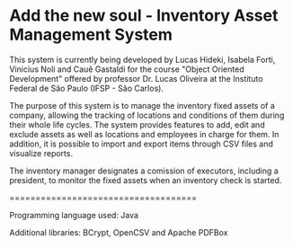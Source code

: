 # Add the new soul - Inventory Asset Management System

This system is currently being developed by Lucas Hideki, Isabela Forti, Vinicius Noli and Cauê Gastaldi for the course "Object Oriented Development" offered by professor Dr. Lucas Oliveira at the Instituto Federal de São Paulo (IFSP - São Carlos).

The purpose of this system is to manage the inventory fixed assets of a company, allowing the tracking of locations and conditions of them during their whole life cycles. The system provides features to add, edit and exclude assets as well as locations and employees in charge for them. In addition, it is possible to import and export items through CSV files and visualize reports. 

The inventory manager designates a comission of executors, including a president, to monitor the fixed assets when an inventory check is started.

====================================

Programming language used: Java

Additional libraries: BCrypt, OpenCSV and Apache PDFBox


